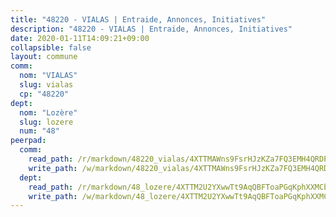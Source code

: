 ```yaml
---
title: "48220 - VIALAS | Entraide, Annonces, Initiatives"
description: "48220 - VIALAS | Entraide, Annonces, Initiatives"
date: 2020-01-11T14:09:21+09:00
collapsible: false
layout: commune
comm:
  nom: "VIALAS"
  slug: vialas
  cp: "48220"
dept:
  nom: "Lozère"
  slug: lozere
  num: "48"
peerpad:
  comm:
    read_path: /r/markdown/48220_vialas/4XTTMAWns9FsrHJzKZa7FQ3EMH4QRDPaZU2TiAVm9AruKuuvA
    write_path: /w/markdown/48220_vialas/4XTTMAWns9FsrHJzKZa7FQ3EMH4QRDPaZU2TiAVm9AruKuuvA-K3TgUxyG7EXXSo4rW8uiiySSpa98TuypH76AWv6xvTCBGEzTnZYeXGY4YQu476WjLop2vgNAUCTyUvdMviXCX5AvdvzLWbfF8c4Aeuwvs2adGQfRUSAU9DZzsj4YEw3LFb9omGa6
  dept:
    read_path: /r/markdown/48_lozere/4XTTM2U2YXwwTt9AqQBFToaPGqKphXXMCbRQJd3ieCWApZKhp
    write_path: /w/markdown/48_lozere/4XTTM2U2YXwwTt9AqQBFToaPGqKphXXMCbRQJd3ieCWApZKhp-K3TgU8LFw2VbEvF8YT63nrQb5nBCHp3LkChLkTGaYr9v91U6euBJvc2gC6ZE26iQLtBcf6bgLU5YQs5jKcnyLY5qYAH3MFy4H4ZDybCAkb97J6HGTY7nKmFopGDHEk7j5murpeJa
---
```



